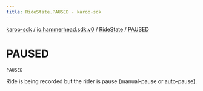```yaml
---
title: RideState.PAUSED - karoo-sdk
---
```


[karoo-sdk](../../index.html) / [io.hammerhead.sdk.v0](../index.html) / [RideState](index.html) / [PAUSED](./-p-a-u-s-e-d.html)

# PAUSED

`PAUSED`

Ride is being recorded but the rider is pause (manual-pause or auto-pause).

